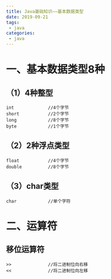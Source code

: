 ```yaml
---
title: Java基础知识——基本数据类型
date: 2019-09-21
tags:
 - java
categories:
 - java
---
```


# 一、基本数据类型8种
## （1）4种整型

```Java{2}
int             //4个字节
short           //2个字节
long            //8个字节
byte            //1个字节
```
## （2）2种浮点类型
```Java{2}
float           //4个字节
double          //8个字节
```
## （3）char类型
```Java{2}
char            //单个字符
```
# 二、运算符
## 移位运算符
```Java{2}
>>              //将二进制位向右移
<<              //将二进制位向左移
```
